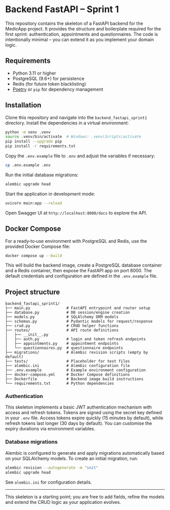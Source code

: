 # Backend FastAPI – Sprint 1

This repository contains the skeleton of a FastAPI backend for the MedicApp project. It provides the structure and boilerplate required for the first sprint: authentication, appointments and questionnaires. The code is intentionally minimal – you can extend it as you implement your domain logic.

## Requirements

* Python 3.11 or higher
* PostgreSQL (9.6+) for persistence
* Redis (for future token blacklisting)
* [Poetry](https://python-poetry.org/) or `pip` for dependency management

## Installation

Clone this repository and navigate into the `backend_fastapi_sprint1` directory. Install the dependencies in a virtual environment:

```bash
python -m venv .venv
source .venv/bin/activate  # Windows: .venv\Scripts\activate
pip install --upgrade pip
pip install -r requirements.txt
```

Copy the `.env.example` file to `.env` and adjust the variables if necessary:

```bash
cp .env.example .env
```

Run the initial database migrations:

```bash
alembic upgrade head
```

Start the application in development mode:

```bash
uvicorn main:app --reload
```

Open Swagger UI at `http://localhost:8000/docs` to explore the API.

## Docker Compose

For a ready‑to‑use environment with PostgreSQL and Redis, use the provided Docker Compose file:

```bash
docker compose up --build
```

This will build the backend image, create a PostgreSQL database container and a Redis container, then expose the FastAPI app on port 8000. The default credentials and configuration are defined in the `.env.example` file.

## Project structure

```
backend_fastapi_sprint1/
├── main.py                # FastAPI entrypoint and router setup
├── database.py            # DB session/engine creation
├── models.py              # SQLAlchemy ORM models
├── schemas.py             # Pydantic models for request/response
├── crud.py                # CRUD helper functions
├── routes/                # API route definitions
│   ├── __init__.py
│   ├── auth.py            # login and token refresh endpoints
│   ├── appointments.py    # appointment endpoints
│   └── questionnaires.py  # questionnaire endpoints
├── migrations/            # Alembic revision scripts (empty by default)
├── tests/                 # Placeholder for test files
├── alembic.ini            # Alembic configuration file
├── .env.example           # Example environment configuration
├── docker-compose.yml     # Docker Compose definitions
├── Dockerfile             # Backend image build instructions
└── requirements.txt       # Python dependencies
```

### Authentication

This skeleton implements a basic JWT authentication mechanism with access and refresh tokens. Tokens are signed using the secret key defined in your `.env` file. Access tokens expire quickly (15 minutes by default), while refresh tokens last longer (30 days by default). You can customise the expiry durations via environment variables.

### Database migrations

Alembic is configured to generate and apply migrations automatically based on your SQLAlchemy models. To create an initial migration, run:

```bash
alembic revision --autogenerate -m "init"
alembic upgrade head
```

See `alembic.ini` for configuration details.

---

This skeleton is a starting point; you are free to add fields, refine the models and extend the CRUD logic as your application evolves.
